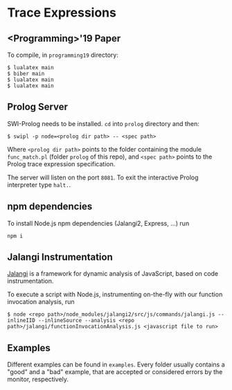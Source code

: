 # Trace Expressions
## \<Programming>'19 Paper
To compile, in `programming19` directory:
```
$ lualatex main
$ biber main
$ lualatex main
$ lualatex main
```

## Prolog Server
SWI-Prolog needs to be installed.
`cd` into `prolog` directory and then:

    $ swipl -p node=<prolog dir path> -- <spec path>

Where `<prolog dir path>` points to the folder containing the module `func_match.pl` (folder `prolog` of this repo), and `<spec path>` points to the Prolog trace expression specification.

The server will listen on the port `8081`.
To exit the interactive Prolog interpreter type `halt.`.

## npm dependencies
To install Node.js npm dependencies (Jalangi2, Express, ...) run

    npm i

## Jalangi Instrumentation
[Jalangi](https://github.com/Samsung/jalangi2) is a framework for dynamic analysis of JavaScript, based on code instrumentation.

To execute a script with Node.js, instrumenting on-the-fly with our function invocation analysis, run

    $ node <repo path>/node_modules/jalangi2/src/js/commands/jalangi.js --inlineIID --inlineSource --analysis <repo path>/jalangi/functionInvocationAnalysis.js <javascript file to run>

## Examples
Different examples can be found in `examples`.
Every folder usually contains a "good" and a "bad" example, that are accepted or considered errors by the monitor, respectively.
